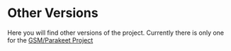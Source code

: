 # Other Versions

Here you will find other versions of the project.
Currently there is only one for the [GSM/Parakeet Project](https://github.com/mzst123/Xdrip-Lipo-Board/tree/master/Other%20Versions/GSM-Parakeet)
